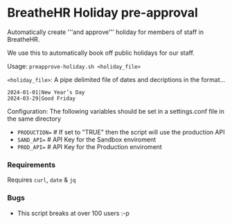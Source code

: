 # BreatheHR Holiday pre-approval

Automatically create '''and approve''' holiday for members of staff in BreatheHR.

We use this to automatically book off public holidays for our staff.

Usage:  `preapprove-holiday.sh <holiday_file>`

`<holiday_file>`: A pipe delimited file of dates and decriptions in the format...
```
2024-01-01|New Year’s Day
2024-03-29|Good Friday
```

Configuration:  The following variables should be set in a settings.conf file in the same directory
* `PRODUCTION=`    # If set to "TRUE" then the script will use the production API
* `SAND_API=`      # API Key for the Sandbox enviroment
* `PROD_API=`      # API Key for the Production enviroment

### Requirements
Requires `curl`, `date` & `jq`

### Bugs
* This script breaks at over 100 users :-p

